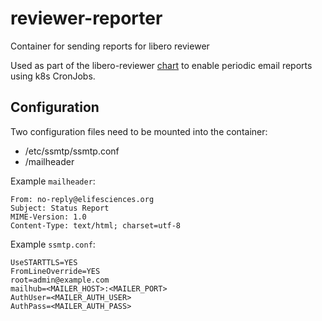 # reviewer-reporter
Container for sending reports for libero reviewer

Used as part of the libero-reviewer [chart](https://github.com/libero/reviewer/tree/master/charts/libero-reviewer) to enable periodic email reports using k8s CronJobs.

## Configuration

Two configuration files need to be mounted into the container:

- /etc/ssmtp/ssmtp.conf
- /mailheader

Example `mailheader`:
```
From: no-reply@elifesciences.org
Subject: Status Report
MIME-Version: 1.0
Content-Type: text/html; charset=utf-8
```

Example `ssmtp.conf`:
```
UseSTARTTLS=YES
FromLineOverride=YES
root=admin@example.com
mailhub=<MAILER_HOST>:<MAILER_PORT>
AuthUser=<MAILER_AUTH_USER>
AuthPass=<MAILER_AUTH_PASS>
```
